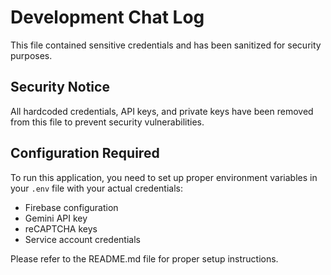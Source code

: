 # Development Chat Log

This file contained sensitive credentials and has been sanitized for security purposes.

## Security Notice
All hardcoded credentials, API keys, and private keys have been removed from this file to prevent security vulnerabilities.

## Configuration Required
To run this application, you need to set up proper environment variables in your `.env` file with your actual credentials:

- Firebase configuration
- Gemini API key  
- reCAPTCHA keys
- Service account credentials

Please refer to the README.md file for proper setup instructions.